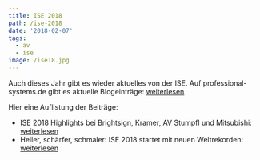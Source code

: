 ```yaml
---
title: ISE 2018
path: /ise-2018
date: '2018-02-07'
tags:
  - av
  - ise
image: /ise18.jpg
---
```


Auch dieses Jahr gibt es wieder aktuelles von der ISE. Auf professional-systems.de gibt es aktuelle Blogeinträge: [weiterlesen](hhttps://www.professional-system.de/thema/ise/)

Hier eine Auflistung der Beiträge:
* ISE 2018 Highlights bei Brightsign, Kramer, AV Stumpfl und Mitsubishi: [weiterlesen](https://www.professional-system.de/business/ise-2018-highlights-bei-brightsign-kramer-av-stumpfl-und-mitsubishi/)
* Heller, schärfer, schmaler: ISE 2018 startet mit neuen Weltrekorden: [weiterlesen](https://www.professional-system.de/business/heller-schaerfer-schmaler-ise-2018-startet-mit-neuen-weltrekorden/)